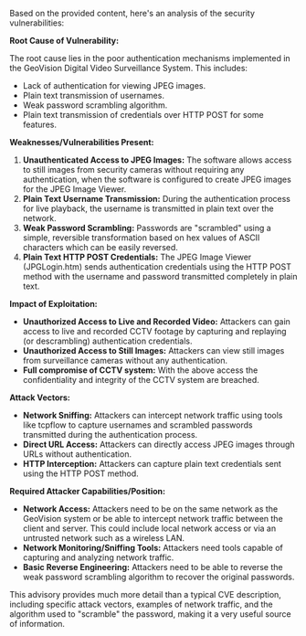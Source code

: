 Based on the provided content, here's an analysis of the security vulnerabilities:

**Root Cause of Vulnerability:**

The root cause lies in the poor authentication mechanisms implemented in the GeoVision Digital Video Surveillance System. This includes:
  - Lack of authentication for viewing JPEG images.
  - Plain text transmission of usernames.
  - Weak password scrambling algorithm.
  - Plain text transmission of credentials over HTTP POST for some features.

**Weaknesses/Vulnerabilities Present:**

1.  **Unauthenticated Access to JPEG Images:**  The software allows access to still images from security cameras without requiring any authentication, when the software is configured to create JPEG images for the JPEG Image Viewer.
2.  **Plain Text Username Transmission:** During the authentication process for live playback, the username is transmitted in plain text over the network.
3.  **Weak Password Scrambling:**  Passwords are "scrambled" using a simple, reversible transformation based on hex values of ASCII characters which can be easily reversed.
4.  **Plain Text HTTP POST Credentials:** The JPEG Image Viewer (JPGLogin.htm) sends authentication credentials using the HTTP POST method with the username and password transmitted completely in plain text.

**Impact of Exploitation:**

-   **Unauthorized Access to Live and Recorded Video:** Attackers can gain access to live and recorded CCTV footage by capturing and replaying (or descrambling) authentication credentials.
-   **Unauthorized Access to Still Images:** Attackers can view still images from surveillance cameras without any authentication.
-   **Full compromise of CCTV system:** With the above access the confidentiality and integrity of the CCTV system are breached.

**Attack Vectors:**

-   **Network Sniffing:** Attackers can intercept network traffic using tools like tcpflow to capture usernames and scrambled passwords transmitted during the authentication process.
-   **Direct URL Access:** Attackers can directly access JPEG images through URLs without authentication.
-   **HTTP Interception:** Attackers can capture plain text credentials sent using the HTTP POST method.

**Required Attacker Capabilities/Position:**

-   **Network Access:** Attackers need to be on the same network as the GeoVision system or be able to intercept network traffic between the client and server. This could include local network access or via an untrusted network such as a wireless LAN.
-   **Network Monitoring/Sniffing Tools:** Attackers need tools capable of capturing and analyzing network traffic.
-   **Basic Reverse Engineering:**  Attackers need to be able to reverse the weak password scrambling algorithm to recover the original passwords.

This advisory provides much more detail than a typical CVE description, including specific attack vectors, examples of network traffic, and the algorithm used to "scramble" the password, making it a very useful source of information.